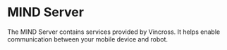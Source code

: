 # MIND Server

The MIND Server contains services provided by Vincross. It helps enable communication between your mobile device and robot. 

